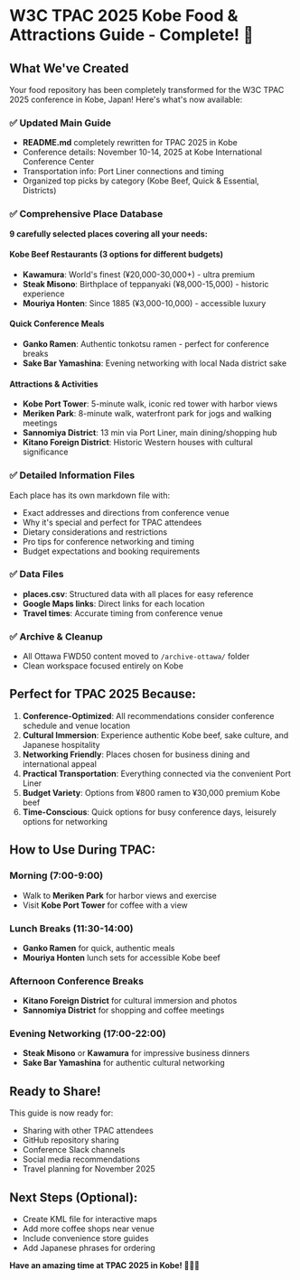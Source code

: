 # W3C TPAC 2025 Kobe Food & Attractions Guide - Complete! 🎉

## What We've Created

Your food repository has been completely transformed for the W3C TPAC 2025 conference in Kobe, Japan! Here's what's now available:

### ✅ Updated Main Guide
- **README.md** completely rewritten for TPAC 2025 in Kobe
- Conference details: November 10-14, 2025 at Kobe International Conference Center
- Transportation info: Port Liner connections and timing
- Organized top picks by category (Kobe Beef, Quick & Essential, Districts)

### ✅ Comprehensive Place Database
**9 carefully selected places covering all your needs:**

#### Kobe Beef Restaurants (3 options for different budgets)
- **Kawamura**: World's finest (¥20,000-30,000+) - ultra premium
- **Steak Misono**: Birthplace of teppanyaki (¥8,000-15,000) - historic experience  
- **Mouriya Honten**: Since 1885 (¥3,000-10,000) - accessible luxury

#### Quick Conference Meals
- **Ganko Ramen**: Authentic tonkotsu ramen - perfect for conference breaks
- **Sake Bar Yamashina**: Evening networking with local Nada district sake

#### Attractions & Activities
- **Kobe Port Tower**: 5-minute walk, iconic red tower with harbor views
- **Meriken Park**: 8-minute walk, waterfront park for jogs and walking meetings
- **Sannomiya District**: 13 min via Port Liner, main dining/shopping hub
- **Kitano Foreign District**: Historic Western houses with cultural significance

### ✅ Detailed Information Files
Each place has its own markdown file with:
- Exact addresses and directions from conference venue
- Why it's special and perfect for TPAC attendees
- Dietary considerations and restrictions
- Pro tips for conference networking and timing
- Budget expectations and booking requirements

### ✅ Data Files
- **places.csv**: Structured data with all places for easy reference
- **Google Maps links**: Direct links for each location
- **Travel times**: Accurate timing from conference venue

### ✅ Archive & Cleanup
- All Ottawa FWD50 content moved to `/archive-ottawa/` folder
- Clean workspace focused entirely on Kobe

## Perfect for TPAC 2025 Because:

1. **Conference-Optimized**: All recommendations consider conference schedule and venue location
2. **Cultural Immersion**: Experience authentic Kobe beef, sake culture, and Japanese hospitality
3. **Networking Friendly**: Places chosen for business dining and international appeal
4. **Practical Transportation**: Everything connected via the convenient Port Liner
5. **Budget Variety**: Options from ¥800 ramen to ¥30,000 premium Kobe beef
6. **Time-Conscious**: Quick options for busy conference days, leisurely options for networking

## How to Use During TPAC:

### Morning (7:00-9:00)
- Walk to **Meriken Park** for harbor views and exercise
- Visit **Kobe Port Tower** for coffee with a view

### Lunch Breaks (11:30-14:00)  
- **Ganko Ramen** for quick, authentic meals
- **Mouriya Honten** lunch sets for accessible Kobe beef

### Afternoon Conference Breaks
- **Kitano Foreign District** for cultural immersion and photos
- **Sannomiya District** for shopping and coffee meetings

### Evening Networking (17:00-22:00)
- **Steak Misono** or **Kawamura** for impressive business dinners
- **Sake Bar Yamashina** for authentic cultural networking

## Ready to Share!

This guide is now ready for:
- Sharing with other TPAC attendees
- GitHub repository sharing
- Conference Slack channels  
- Social media recommendations
- Travel planning for November 2025

## Next Steps (Optional):
- Create KML file for interactive maps
- Add more coffee shops near venue
- Include convenience store guides
- Add Japanese phrases for ordering

**Have an amazing time at TPAC 2025 in Kobe! 🍖🍜🗼**